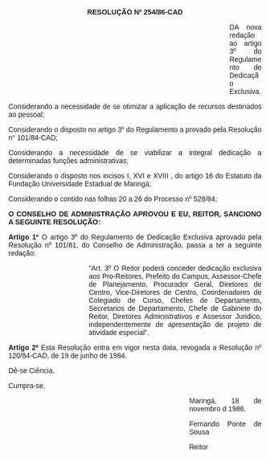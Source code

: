 <BODY>

<B><FONT FACE="Arial"><P ALIGN="CENTER">RESOLU&Ccedil;&Atilde;O Nº 254/86-CAD</P>
</B><P ALIGN="JUSTIFY"></P><DIR>
<DIR>
<DIR>
<DIR>
<DIR>
<DIR>
<DIR>
<DIR>
<DIR>
<DIR>
<DIR>

<P ALIGN="JUSTIFY">DA nova reda&ccedil;&atilde;o ao artigo 3º do Regulamento de Dedica&ccedil;&atilde;o Exclusiva.</P>
<P ALIGN="JUSTIFY"></P></DIR>
</DIR>
</DIR>
</DIR>
</DIR>
</DIR>
</DIR>
</DIR>
</DIR>
</DIR>
</DIR>

<P ALIGN="JUSTIFY">Considerando a necessidade de se otimizar a aplica&ccedil;&atilde;o de recursos destinados ao pessoal;</P>
<P ALIGN="JUSTIFY">Considerando o disposto no artigo 3º do Regulamento a provado pela Resolu&ccedil;&atilde;o n° 101/84-CAD;</P>
<P ALIGN="JUSTIFY">Considerando a necessidade de se viabilizar a integral dedica&ccedil;&atilde;o a determinadas fun&ccedil;&otilde;es administrativas;</P>
<P ALIGN="JUSTIFY">Considerando o disposto nos incisos I, XVI e XVIII , do artigo 16 do Estatuto da Funda&ccedil;&atilde;o Universidade Estadual de Maring&aacute;;</P>
<P ALIGN="JUSTIFY">Considerando o contido nas folhas 20 a 26 do Processo nº 528/84;</P>
<P ALIGN="JUSTIFY"></P>
<B><P ALIGN="JUSTIFY">O CONSELHO DE ADMINISTRA&Ccedil;&Atilde;O APROVOU E EU, REITOR, SANCIONO A SEGUINTE RESOLU&Ccedil;&Atilde;O:</P>
</B><P ALIGN="JUSTIFY"></P>
<B><P ALIGN="JUSTIFY">Artigo 1º</B>  O artigo 3º do Regulamento de Dedica&ccedil;&atilde;o Exclusiva aprovado pela Resolu&ccedil;&atilde;o nº 101/81, do Conselho de Administra&ccedil;&atilde;o, passa a ter a seguinte reda&ccedil;&atilde;o:</P><DIR>
<DIR>
<DIR>
<DIR>

<P ALIGN="JUSTIFY">"Art. 3º O Reitor poder&aacute; conceder dedica&ccedil;&atilde;o exclusiva aos Pro-Reitores, Prefeito do Campus, Assessor-Chefe de Planejamento, Procurador Geral, Diretores de Centro, Vice-Diretores de Centro, Coordenadores de Colegiado de Curso, Chefes de Departamento, Secretarios de Departamento, Chefe de Gabinete do Reitor, Diretores Administrativos e Assessor Juridico, independentemente de apresenta&ccedil;&atilde;o de projeto de atividade especial".</P></DIR>
</DIR>
</DIR>
</DIR>

<B><P ALIGN="JUSTIFY">Artigo 2º</B>  Esta Resolu&ccedil;&atilde;o entra em vigor nesta data, revogada a Resolu&ccedil;&atilde;o nº 120/84-CAD, de 19 de junho de 1984.</P>
<P ALIGN="JUSTIFY">D&ecirc;-se Ci&ecirc;ncia.</P>
<P ALIGN="JUSTIFY">Cumpra-se.</P>
<P ALIGN="JUSTIFY"></P><DIR>
<DIR>
<DIR>
<DIR>
<DIR>
<DIR>
<DIR>
<DIR>
<DIR>

<P ALIGN="JUSTIFY">Maring&aacute;, 18 de novembro d 1986.</P>
<P ALIGN="JUSTIFY"></P>
<P ALIGN="JUSTIFY">Fernando Ponte de Sousa</P>
<P ALIGN="JUSTIFY">Reitor </P>
<P ALIGN="JUSTIFY"></P></DIR>
</DIR>
</DIR>
</DIR>
</DIR>
</DIR>
</DIR>
</DIR>
</DIR>
</FONT></BODY>
